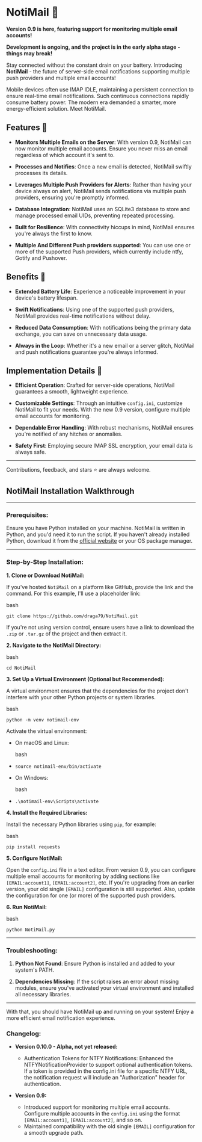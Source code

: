 # NotiMail 📧

**Version 0.9 is here, featuring support for monitoring multiple email accounts!**

**Development is ongoing, and the project is in the early alpha stage - things may break!**

Stay connected without the constant drain on your battery. Introducing **NotiMail** - the future of server-side email notifications supporting multiple push providers and multiple email accounts!

Mobile devices often use IMAP IDLE, maintaining a persistent connection to ensure real-time email notifications. Such continuous connections rapidly consume battery power. The modern era demanded a smarter, more energy-efficient solution. Meet NotiMail.

## Features 🌟

-   **Monitors Multiple Emails on the Server**: With version 0.9, NotiMail can now monitor multiple email accounts. Ensure you never miss an email regardless of which account it's sent to.
    
-   **Processes and Notifies**: Once a new email is detected, NotiMail swiftly processes its details.
    
-   **Leverages Multiple Push Providers for Alerts**: Rather than having your device always on alert, NotiMail sends notifications via multiple push providers, ensuring you're promptly informed.

-   **Database Integration**: NotiMail uses an SQLite3 database to store and manage processed email UIDs, preventing repeated processing.
    
-   **Built for Resilience**: With connectivity hiccups in mind, NotiMail ensures you're always the first to know.

-   **Multiple And Different Push providers supported**: You can use one or more of the supported Push providers, which currently include ntfy, Gotify and Pushover.
    

## Benefits 🚀

-   **Extended Battery Life**: Experience a noticeable improvement in your device's battery lifespan.
    
-   **Swift Notifications**: Using one of the supported push providers, NotiMail provides real-time notifications without delay.
    
-   **Reduced Data Consumption**: With notifications being the primary data exchange, you can save on unnecessary data usage.
    
-   **Always in the Loop**: Whether it's a new email or a server glitch, NotiMail and push notifications guarantee you're always informed.
    

## Implementation Details 🔧

-   **Efficient Operation**: Crafted for server-side operations, NotiMail guarantees a smooth, lightweight experience.
    
-   **Customizable Settings**: Through an intuitive `config.ini`, customize NotiMail to fit your needs. With the new 0.9 version, configure multiple email accounts for monitoring.
    
-   **Dependable Error Handling**: With robust mechanisms, NotiMail ensures you're notified of any hitches or anomalies.
    
-   **Safety First**: Employing secure IMAP SSL encryption, your email data is always safe.
    

----------

Contributions, feedback, and stars ⭐ are always welcome.


## NotiMail Installation Walkthrough

----------

### Prerequisites:

Ensure you have Python installed on your machine. NotiMail is written in Python, and you'd need it to run the script. If you haven't already installed Python, download it from the [official website](https://www.python.org/downloads/) or your OS package manager.

----------

### Step-by-Step Installation:

**1. Clone or Download NotiMail:**

If you've hosted `NotiMail` on a platform like GitHub, provide the link and the command. For this example, I'll use a placeholder link:

bash

`git clone https://github.com/draga79/NotiMail.git` 

If you're not using version control, ensure users have a link to download the `.zip` or `.tar.gz` of the project and then extract it.

**2. Navigate to the NotiMail Directory:**

bash

`cd NotiMail` 

**3. Set Up a Virtual Environment (Optional but Recommended):**

A virtual environment ensures that the dependencies for the project don't interfere with your other Python projects or system libraries.

bash

`python -m venv notimail-env` 

Activate the virtual environment:

-   On macOS and Linux:
    
    bash
    

-   `source notimail-env/bin/activate` 
    
-   On Windows:
    
    bash
    

-   `.\notimail-env\Scripts\activate` 
    

**4. Install the Required Libraries:**

Install the necessary Python libraries using `pip`, for example:

bash

`pip install requests` 

**5. Configure NotiMail:**

Open the `config.ini` file in a text editor. From version 0.9, you can configure multiple email accounts for monitoring by adding sections like `[EMAIL:account1]`, `[EMAIL:account2]`, etc. If you're upgrading from an earlier version, your old single `[EMAIL]` configuration is still supported. Also, update the configuration for one (or more) of the supported push providers.

**6. Run NotiMail:**

bash

`python NotiMail.py` 

----------

### Troubleshooting:

1.  **Python Not Found**: Ensure Python is installed and added to your system's PATH.
    
3.  **Dependencies Missing**: If the script raises an error about missing modules, ensure you've activated your virtual environment and installed all necessary libraries.
    

----------

With that, you should have NotiMail up and running on your system! Enjoy a more efficient email notification experience.

### Changelog:

-   **Version 0.10.0 - Alpha, not yet released:**
    -   Authentication Tokens for NTFY Notifications: Enhanced the NTFYNotificationProvider to support optional authentication tokens. If a token is provided in the config.ini file for a specific NTFY URL, the notification request will include an "Authorization" header for authentication.

-   **Version 0.9:**
    -   Introduced support for monitoring multiple email accounts. Configure multiple accounts in the `config.ini` using the format `[EMAIL:account1]`, `[EMAIL:account2]`, and so on.
    -   Maintained compatibility with the old single `[EMAIL]` configuration for a smooth upgrade path.
